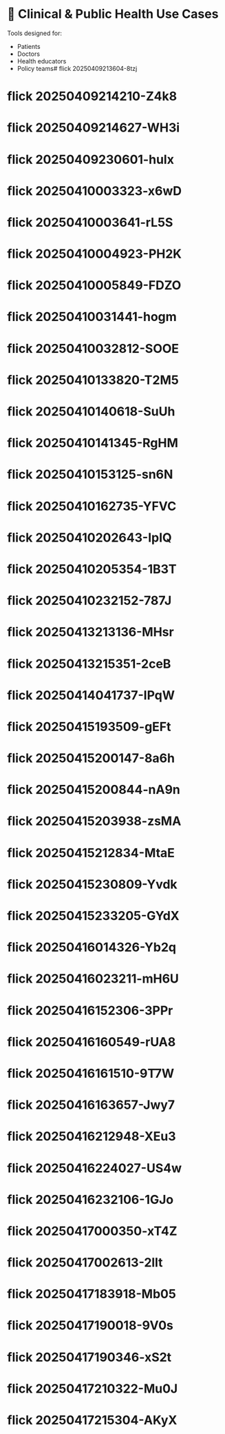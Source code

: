 # 🏥 Clinical & Public Health Use Cases

Tools designed for:
- Patients
- Doctors
- Health educators
- Policy teams# flick 20250409213604-8tzj
# flick 20250409214210-Z4k8
# flick 20250409214627-WH3i
# flick 20250409230601-hulx
# flick 20250410003323-x6wD
# flick 20250410003641-rL5S
# flick 20250410004923-PH2K
# flick 20250410005849-FDZO
# flick 20250410031441-hogm
# flick 20250410032812-SOOE
# flick 20250410133820-T2M5
# flick 20250410140618-SuUh
# flick 20250410141345-RgHM
# flick 20250410153125-sn6N
# flick 20250410162735-YFVC
# flick 20250410202643-IpIQ
# flick 20250410205354-1B3T
# flick 20250410232152-787J
# flick 20250413213136-MHsr
# flick 20250413215351-2ceB
# flick 20250414041737-IPqW
# flick 20250415193509-gEFt
# flick 20250415200147-8a6h
# flick 20250415200844-nA9n
# flick 20250415203938-zsMA
# flick 20250415212834-MtaE
# flick 20250415230809-Yvdk
# flick 20250415233205-GYdX
# flick 20250416014326-Yb2q
# flick 20250416023211-mH6U
# flick 20250416152306-3PPr
# flick 20250416160549-rUA8
# flick 20250416161510-9T7W
# flick 20250416163657-Jwy7
# flick 20250416212948-XEu3
# flick 20250416224027-US4w
# flick 20250416232106-1GJo
# flick 20250417000350-xT4Z
# flick 20250417002613-2llt
# flick 20250417183918-Mb05
# flick 20250417190018-9V0s
# flick 20250417190346-xS2t
# flick 20250417210322-Mu0J
# flick 20250417215304-AKyX
